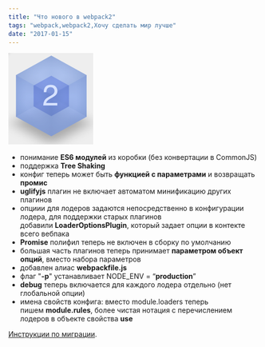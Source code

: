 ```yaml
---
title: "Что нового в webpack2"
tags: "webpack,webpack2,Хочу сделать мир лучше"
date: "2017-01-15"
---
```


![](images/Screen-Shot-2017-01-14-at-19.58.07.png)

- понимание **ES6 модулей** из коробки (без конвертации в CommonJS)
- поддержка **Tree Shaking**
- конфиг теперь может быть **функцией с параметрами** и возвращать **промис**
- **uglifyjs** плагин не включает автоматом минификацию других плагинов
- опциии для лодеров задаются непосредственно в конфигурации лодера, для поддержки старых плагинов добавили **LoaderOptionsPlugin**, который задает опции в контекте всего вебпака
- **Promise** полифил теперь не включен в сборку по умолчанию
- большая часть плагинов теперь принимает **параметром объект опций**, вместо набора параметров
- добавлен алиас **webpackfile.js**
- флаг "**\-p**" устанавливает NODE\_ENV = “**production**”
- **debug** теперь включается для каждого лодера отдельно (нет глобальной опции)
- имена свойств конфига: вместо module.loaders теперь пишем **module.rules**, более чистая нотация с перечислением лодеров в объекте свойства **use**

[Инструкции по миграции](https://webpack.js.org/guides/migrating/).
